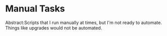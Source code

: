 Manual Tasks
===
Abstract:Scripts that I run manually at times, but I'm not ready to automate. Things like upgrades would not be automated.
```
```
